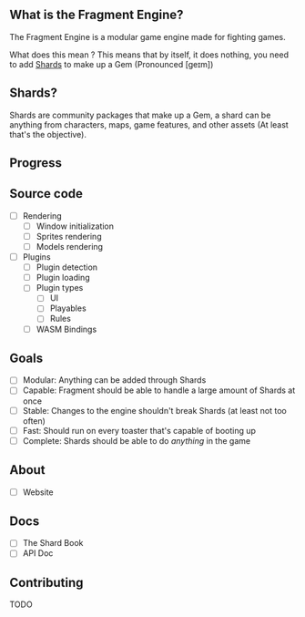## What is the Fragment Engine?

The Fragment Engine is a modular game engine made for fighting games.

What does this mean ? This means that by itself, it does nothing, you need to add [Shards](#shards) to
make up a Gem (Pronounced [ɡeɪm])

## Shards?

Shards are community packages that make up a Gem, a shard can be anything from
characters, maps, game features, and other assets (At least that's the objective).

## Progress
Source code
---
- [ ] Rendering
  - [ ] Window initialization
  - [ ] Sprites rendering
  - [ ] Models rendering
- [ ] Plugins
  - [ ] Plugin detection
  - [ ] Plugin loading
  - [ ] Plugin types
    - [ ] UI
    - [ ] Playables
    - [ ] Rules
  - [ ] WASM Bindings
  
## Goals

- [ ] Modular: Anything can be added through Shards
- [ ] Capable: Fragment should be able to handle a large amount of Shards at once
- [ ] Stable: Changes to the engine shouldn't break Shards (at least not too often)
- [ ] Fast: Should run on every toaster that's capable of booting up
- [ ] Complete: Shards should be able to do *anything* in the game

## About

- [ ] Website

## Docs

- [ ] The Shard Book
- [ ] API Doc

## Contributing

TODO

